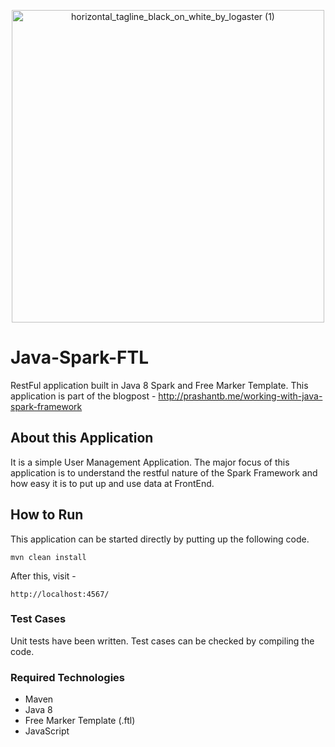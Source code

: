 
<p align="center">
<img width="500" alt="horizontal_tagline_black_on_white_by_logaster (1)" src="https://user-images.githubusercontent.com/50145471/89743076-f2566b00-da75-11ea-9b35-bef6b3a45869.png"></p>


# Java-Spark-FTL
RestFul application built in Java 8 Spark and Free Marker Template. This application is part of the blogpost - http://prashantb.me/working-with-java-spark-framework

## About this Application
It is a simple User Management Application. The major focus of this application is to understand the restful nature of the Spark Framework and how easy it is to put up and use data at FrontEnd.

## How to Run

This application can be started directly by putting up the following code.
```
mvn clean install
```

After this, visit - 

```
http://localhost:4567/
```
### Test Cases
Unit tests have been written. Test cases can be checked by compiling the code.

### Required Technologies
* Maven
* Java 8
* Free Marker Template (.ftl)
* JavaScript
